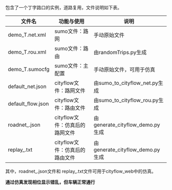 包含了一个丁字路口的实例，道路复用，文件说明如下表。

| 文件名            | 功能与使用                     | 说明                            |
| ----------------- | ------------------------------ | ------------------------------- |
| demo_T.net.xml    | sumo文件：路网                 | 手动原始文件                    |
| demo_T.rou.xml    | sumo文件：路由                 | 由randomTrips.py生成            |
| demo_T.sumocfg    | sumo文件：主配置               | 手动原始文件，可用于仿真        |
| default_net.json  | cityflow文件：路网文件         | 由sumo_to_cityflow_net.py生成   |
| default_flow.json | cityflow文件：路由文件         | 由sumo_to_cityflow_rou.py生成   |
| roadnet_.json     | cityflow文件：仿真后的路网文件 | 由generate_cityflow_demo.py生成 |
| replay_.txt       | cityflow文件：仿真后的路由文件 | 由generate_cityflow_demo.py生成 |

其中，roadnet_.json文件和 replay_.txt文件可用于cityflow_web中的仿真。

**通过仿真发现相位显示错乱，但车辆正常通行**

